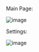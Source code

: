 Main Page:

![image](https://user-images.githubusercontent.com/61593963/126855824-3bd8eebf-312d-4073-b792-2d23367b5f5a.png)

Settings:

![image](https://user-images.githubusercontent.com/61593963/126855865-b80d3628-bb9a-4883-8721-07348ddba9c3.png)
